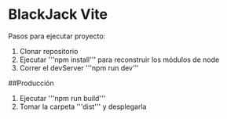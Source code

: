 # BlackJack Vite

Pasos para ejecutar proyecto:

1. Clonar repositorio
2. Ejecutar '''npm install''' para reconstruir los módulos de node
3. Correr el devServer '''npm run dev'''

##Producción

1. Ejecutar '''npm run build'''
2. Tomar la carpeta '''dist''' y desplegarla